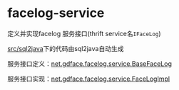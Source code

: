 # facelog-service


定义并实现facelog 服务接口(thrift service名`IFaceLog`)

[src/sql2java](src/sql2java)下的代码由sql2java自动生成

服务接口定义：[net.gdface.facelog.service.BaseFaceLog](src/main/java/net/gdface/facelog/service/BaseFaceLog.java "BaseFaceLog")

服务接口实现：[net.gdface.facelog.service.FaceLogImpl](src/main/java/net/gdface/facelog/service/FaceLogImpl.java "FaceLogImpl")
